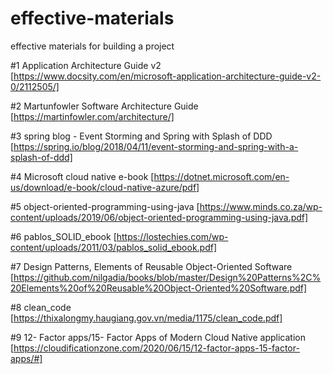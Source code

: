 # effective-materials
effective materials for building a project   

#1 Application Architecture  Guide v2 [https://www.docsity.com/en/microsoft-application-architecture-guide-v2-0/2112505/]     

#2 Martunfowler Software Architecture Guide  [https://martinfowler.com/architecture/]

#3 spring blog - Event Storming and Spring with Splash of DDD [https://spring.io/blog/2018/04/11/event-storming-and-spring-with-a-splash-of-ddd]

#4 Microsoft cloud native e-book [https://dotnet.microsoft.com/en-us/download/e-book/cloud-native-azure/pdf]

#5 object-oriented-programming-using-java [https://www.minds.co.za/wp-content/uploads/2019/06/object-oriented-programming-using-java.pdf]    

#6 pablos_SOLID_ebook [https://lostechies.com/wp-content/uploads/2011/03/pablos_solid_ebook.pdf]    

#7 Design Patterns, Elements of Reusable Object-Oriented Software [https://github.com/nilgadia/books/blob/master/Design%20Patterns%2C%20Elements%20of%20Reusable%20Object-Oriented%20Software.pdf]   

#8 clean_code [https://thixalongmy.haugiang.gov.vn/media/1175/clean_code.pdf]   

#9 12- Factor apps/15- Factor Apps of Modern Cloud Native application [https://cloudificationzone.com/2020/06/15/12-factor-apps-15-factor-apps/#]




